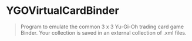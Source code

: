 # YGOVirtualCardBinder

> Program to emulate the common 3 x 3 Yu-Gi-Oh trading card game Binder.
> Your collection is saved in an external collection of .xml files.

